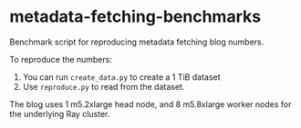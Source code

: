 # metadata-fetching-benchmarks
Benchmark script for reproducing metadata fetching blog numbers.

To reproduce the numbers:
1. You can run `create_data.py` to create a 1 TiB dataset
2. Use `reproduce.py` to read from the dataset.

The blog uses 1 m5.2xlarge head node, and 8 m5.8xlarge worker nodes for the underlying Ray cluster.
